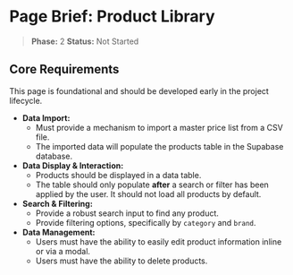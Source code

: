 # Page Brief: Product Library

> **Phase:** 2
> **Status:** Not Started

## Core Requirements

This page is foundational and should be developed early in the project lifecycle.

- **Data Import:**
  - Must provide a mechanism to import a master price list from a CSV file.
  - The imported data will populate the products table in the Supabase database.
- **Data Display & Interaction:**
  - Products should be displayed in a data table.
  - The table should only populate **after** a search or filter has been applied by the user. It should not load all products by default.
- **Search & Filtering:**
  - Provide a robust search input to find any product.
  - Provide filtering options, specifically by `category` and `brand`.
- **Data Management:**
  - Users must have the ability to easily edit product information inline or via a modal.
  - Users must have the ability to delete products.